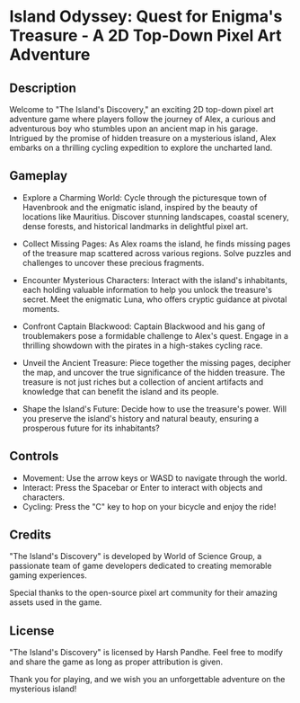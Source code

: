 # Island Odyssey: Quest for Enigma's Treasure - A 2D Top-Down Pixel Art Adventure

## Description

Welcome to "The Island's Discovery," an exciting 2D top-down pixel art adventure game where players follow the journey of Alex, a curious and adventurous boy who stumbles upon an ancient map in his garage. Intrigued by the promise of hidden treasure on a mysterious island, Alex embarks on a thrilling cycling expedition to explore the uncharted land.

## Gameplay

- Explore a Charming World: Cycle through the picturesque town of Havenbrook and the enigmatic island, inspired by the beauty of locations like Mauritius. Discover stunning landscapes, coastal scenery, dense forests, and historical landmarks in delightful pixel art.

- Collect Missing Pages: As Alex roams the island, he finds missing pages of the treasure map scattered across various regions. Solve puzzles and challenges to uncover these precious fragments.

- Encounter Mysterious Characters: Interact with the island's inhabitants, each holding valuable information to help you unlock the treasure's secret. Meet the enigmatic Luna, who offers cryptic guidance at pivotal moments.

- Confront Captain Blackwood: Captain Blackwood and his gang of troublemakers pose a formidable challenge to Alex's quest. Engage in a thrilling showdown with the pirates in a high-stakes cycling race.

- Unveil the Ancient Treasure: Piece together the missing pages, decipher the map, and uncover the true significance of the hidden treasure. The treasure is not just riches but a collection of ancient artifacts and knowledge that can benefit the island and its people.

- Shape the Island's Future: Decide how to use the treasure's power. Will you preserve the island's history and natural beauty, ensuring a prosperous future for its inhabitants?

## Controls

- Movement: Use the arrow keys or WASD to navigate through the world.
- Interact: Press the Spacebar or Enter to interact with objects and characters.
- Cycling: Press the "C" key to hop on your bicycle and enjoy the ride!

## Credits

"The Island's Discovery" is developed by World of Science Group, a passionate team of game developers dedicated to creating memorable gaming experiences.

Special thanks to the open-source pixel art community for their amazing assets used in the game.

## License

"The Island's Discovery" is licensed by Harsh Pandhe. Feel free to modify and share the game as long as proper attribution is given.

Thank you for playing, and we wish you an unforgettable adventure on the mysterious island!
